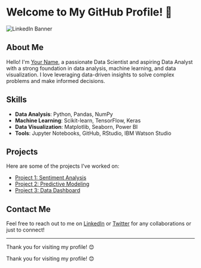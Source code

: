 # Welcome to My GitHub Profile! 👋

![LinkedIn Banner]([https://github.com/your-username/almasstudyjourney/raw/main/Black%20and%20Gray%20Minimalist%20LinkedIn%20Banner.png](https://github.com/almasstudyjourney/almasstudyjourney/blob/main/Black%20and%20Gray%20Minimalist%20LinkedIn%20Banner.png))

## About Me
Hello! I'm [Your Name](https://www.yourwebsite.com), a passionate Data Scientist and aspiring Data Analyst with a strong foundation in data analysis, machine learning, and data visualization. I love leveraging data-driven insights to solve complex problems and make informed decisions.

## Skills
- **Data Analysis**: Python, Pandas, NumPy
- **Machine Learning**: Scikit-learn, TensorFlow, Keras
- **Data Visualization**: Matplotlib, Seaborn, Power BI
- **Tools**: Jupyter Notebooks, GitHub, RStudio, IBM Watson Studio

## Projects
Here are some of the projects I've worked on:

- [Project 1: Sentiment Analysis](link-to-project)
- [Project 2: Predictive Modeling](link-to-project)
- [Project 3: Data Dashboard](link-to-project)

## Contact Me
Feel free to reach out to me on [LinkedIn](https://www.linkedin.com/in/yourprofile) or [Twitter](https://twitter.com/yourprofile) for any collaborations or just to connect!

---

Thank you for visiting my profile! 😊


Thank you for visiting my profile! 😊





<!---
almasstudyjourney/almasstudyjourney is a ✨ special ✨ repository because its `README.md` (this file) appears on your GitHub profile.
You can click the Preview link to take a look at your changes.
--->
